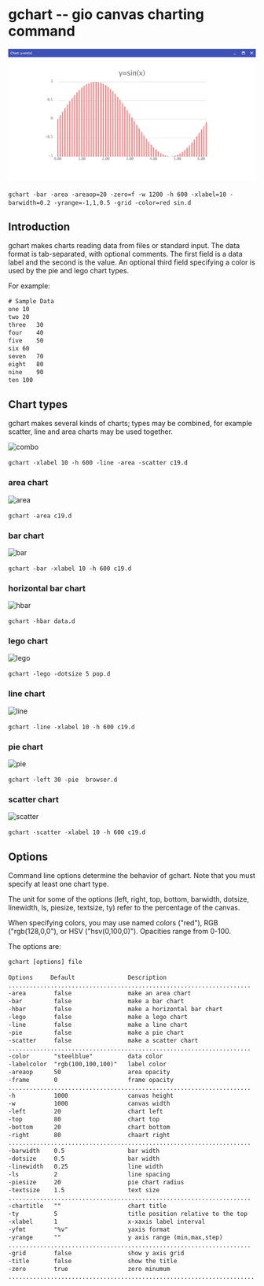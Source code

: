 # gchart -- gio canvas charting command

![gchart-sine](gchart-sine.png)

```gchart -bar -area -areaop=20 -zero=f -w 1200 -h 600 -xlabel=10 -barwidth=0.2 -yrange=-1,1,0.5 -grid -color=red sin.d```

## Introduction

gchart makes charts reading data from files or standard input.
The data format is tab-separated, with optional comments.
The first field is a data label and the second is the value.
An optional third field specifying a color is used by the pie and lego chart types.

For example:

```
# Sample Data
one	10
two	20
three	30
four	40
five	50
six	60
seven	70
eight	80
nine	90
ten	100
```

## Chart types

gchart makes several kinds of charts; types may be combined, for example scatter, line and area charts
may be used together.

![combo](combo.png)

```gchart -xlabel 10 -h 600 -line -area -scatter c19.d```

### area chart

![area](area.png)

```gchart -area c19.d```

### bar chart

![bar](bar.png)

```gchart -bar -xlabel 10 -h 600 c19.d```

### horizontal bar chart

![hbar](hbar.png)

```gchart -hbar data.d```

### lego chart

![lego](lego.png)

```gchart -lego -dotsize 5 pop.d```

### line chart

![line](line.png)

```gchart -line -xlabel 10 -h 600 c19.d```

### pie chart

![pie](pie.png)

```gchart -left 30 -pie  browser.d```

### scatter chart

![scatter](scatter.png)

```gchart -scatter -xlabel 10 -h 600 c19.d```

## Options

Command line options determine the behavior of gchart.
Note that you must specify at least one chart type.

The unit for some of the options
(left, right, top, bottom, barwidth, dotsize, linewidth, ls, piesize, textsize, ty)
refer to the percentage of the canvas.

When specifying colors, you may use named colors ("red"), RGB ("rgb(128,0,0"),
or HSV ("hsv(0,100,0)"). Opacities range from 0-100.

The options are:

```
gchart [options] file

Options     Default               Description
.....................................................................
-area        false                make an area chart
-bar         false                make a bar chart
-hbar        false                make a horizontal bar chart
-lego        false                make a lego chart
-line        false                make a line chart
-pie         false                make a pie chart
-scatter     false                make a scatter chart
.....................................................................
-color       "steelblue"          data color
-labelcolor  "rgb(100,100,100)"   label color
-areaop      50                   area opacity
-frame       0                    frame opacity
.....................................................................
-h           1000                 canvas height
-w           1000                 canvas width
-left        20                   chart left
-top         80                   chart top
-bottom      20                   chart bottom
-right       80                   chaart right
.....................................................................
-barwidth    0.5                  bar width
-dotsize     0.5                  bar width
-linewidth   0.25                 line width
-ls          2                    line spacing
-piesize     20                   pie chart radius
-textsize    1.5                  text size
.....................................................................
-chartitle   ""                   chart title
-ty          5                    title position relative to the top
-xlabel      1                    x-xaxis label interval
-yfmt        "%v"                 yaxis format
-yrange      ""                   y axis range (min,max,step)
.....................................................................
-grid        false                show y axis grid
-title       false                show the title
-zero        true                 zero minumum
......................................................................
```
